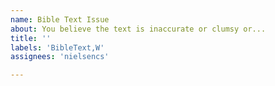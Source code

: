 ```yaml
---
name: Bible Text Issue
about: You believe the text is inaccurate or clumsy or...
title: ''
labels: 'BibleText,W'
assignees: 'nielsencs'

---
```



